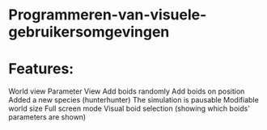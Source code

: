# Programmeren-van-visuele-gebruikersomgevingen

# Features:
World view
Parameter View
Add boids randomly
Add boids on position
Added a new species (hunterhunter)
The simulation is pausable
Modifiable world size
Full screen mode
Visual boid selection (showing which boids' parameters are shown)

